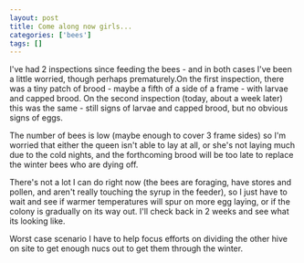 ```yaml
---
layout: post
title: Come along now girls...
categories: ['bees']
tags: []
---
```


I've had 2 inspections since feeding the bees - and in both cases I've been a little worried, though perhaps prematurely.On the first inspection, there was a tiny patch of brood - maybe a fifth of a side of a frame - with larvae and capped brood. On the second inspection (today, about a week later) this was the same - still signs of larvae and capped brood, but no obvious signs of eggs.  
  
  
  
The number of bees is low (maybe enough to cover 3 frame sides) so I'm worried that either the queen isn't able to lay at all, or she's not laying much due to the cold nights, and the forthcoming brood will be too late to replace the winter bees who are dying off.  
  
  
  
There's not a lot I can do right now (the bees are foraging, have stores and pollen, and aren't really touching the syrup in the feeder), so I just have to wait and see if warmer temperatures will spur on more egg laying, or if the colony is gradually on its way out. I'll check back in 2 weeks and see what its looking like.  
  
  
  
Worst case scenario I have to help focus efforts on dividing the other hive on site to get enough nucs out to get them through the winter. 
